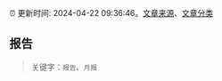 :alarm_clock: 更新时间: 2024-04-22 09:36:46。[文章来源](/README.md)、[文章分类](/TAGS.md)

## 报告


> 关键字：`报告`、`月报`



